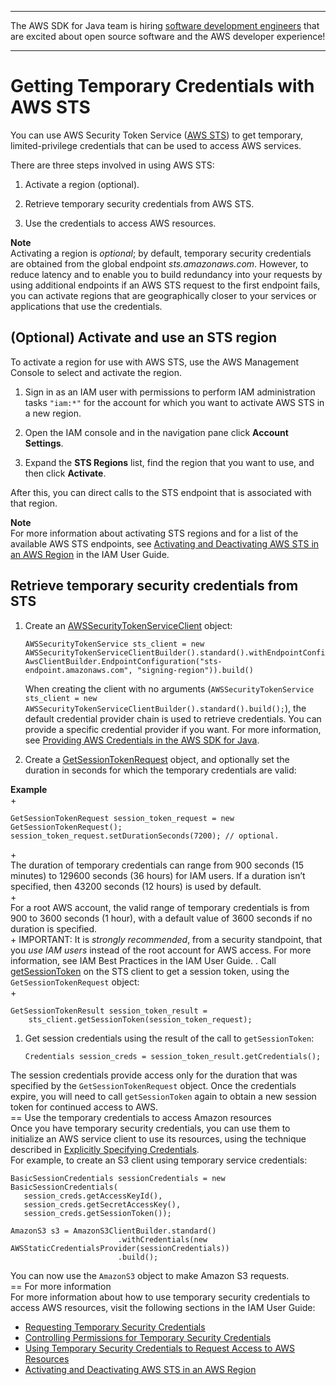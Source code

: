 --------

The AWS SDK for Java team is hiring [software development engineers](https://github.com/aws/aws-sdk-java-v2/issues/3156) that are excited about open source software and the AWS developer experience\!

--------

# Getting Temporary Credentials with AWS STS<a name="prog-services-sts"></a>

You can use AWS Security Token Service \([AWS STS](http://aws.amazon.com/iam/)\) to get temporary, limited\-privilege credentials that can be used to access AWS services\.

There are three steps involved in using AWS STS:

1. Activate a region \(optional\)\.

1. Retrieve temporary security credentials from AWS STS\.

1. Use the credentials to access AWS resources\.

**Note**  
Activating a region is *optional*; by default, temporary security credentials are obtained from the global endpoint *sts\.amazonaws\.com*\. However, to reduce latency and to enable you to build redundancy into your requests by using additional endpoints if an AWS STS request to the first endpoint fails, you can activate regions that are geographically closer to your services or applications that use the credentials\.

## \(Optional\) Activate and use an STS region<a name="optional-activate-and-use-an-sts-region"></a>

To activate a region for use with AWS STS, use the AWS Management Console to select and activate the region\.

1. Sign in as an IAM user with permissions to perform IAM administration tasks `"iam:*"` for the account for which you want to activate AWS STS in a new region\.

1. Open the IAM console and in the navigation pane click **Account Settings**\.

1. Expand the **STS Regions** list, find the region that you want to use, and then click **Activate**\.

After this, you can direct calls to the STS endpoint that is associated with that region\.

**Note**  
For more information about activating STS regions and for a list of the available AWS STS endpoints, see [Activating and Deactivating AWS STS in an AWS Region](http://docs.aws.amazon.com/IAM/latest/UserGuide/id_credentials_temp_enable-regions.html) in the IAM User Guide\.

## Retrieve temporary security credentials from STS<a name="retrieving-an-sts-token"></a>

1. Create an [AWSSecurityTokenServiceClient](https://docs.aws.amazon.com/sdk-for-java/v1/reference/com/amazonaws/services/securitytoken/AWSSecurityTokenServiceClient.html) object:

   ```
   AWSSecurityTokenService sts_client = new AWSSecurityTokenServiceClientBuilder().standard().withEndpointConfiguration(new AwsClientBuilder.EndpointConfiguration("sts-endpoint.amazonaws.com", "signing-region")).build()
   ```

   When creating the client with no arguments \(`AWSSecurityTokenService sts_client = new AWSSecurityTokenServiceClientBuilder().standard().build();`\), the default credential provider chain is used to retrieve credentials\. You can provide a specific credential provider if you want\. For more information, see [Providing AWS Credentials in the AWS SDK for Java](credentials.md)\.

1. Create a [GetSessionTokenRequest](https://docs.aws.amazon.com/sdk-for-java/v1/reference/com/amazonaws/services/securitytoken/model/GetSessionTokenRequest.html) object, and optionally set the duration in seconds for which the temporary credentials are valid:

**Example**  
\+  

```
GetSessionTokenRequest session_token_request = new GetSessionTokenRequest();
session_token_request.setDurationSeconds(7200); // optional.
```
\+  
The duration of temporary credentials can range from 900 seconds \(15 minutes\) to 129600 seconds \(36 hours\) for IAM users\. If a duration isn’t specified, then 43200 seconds \(12 hours\) is used by default\.  
\+  
For a root AWS account, the valid range of temporary credentials is from 900 to 3600 seconds \(1 hour\), with a default value of 3600 seconds if no duration is specified\.  
\+ IMPORTANT: It is *strongly recommended*, from a security standpoint, that you *use IAM users* instead of the root account for AWS access\. For more information, see IAM Best Practices in the IAM User Guide\. \. Call [getSessionToken](http://docs.aws.amazon.com/sdk-for-java/v1/reference/com/amazonaws/services/securitytoken/AWSSecurityTokenService.html#getSessionToken-com.amazonaws.services.securitytoken.model.GetSessionTokenRequest-) on the STS client to get a session token, using the `GetSessionTokenRequest` object:  
\+  

```
GetSessionTokenResult session_token_result =
    sts_client.getSessionToken(session_token_request);
```

1. Get session credentials using the result of the call to `getSessionToken`:

   ```
   Credentials session_creds = session_token_result.getCredentials();
   ```
The session credentials provide access only for the duration that was specified by the `GetSessionTokenRequest` object\. Once the credentials expire, you will need to call `getSessionToken` again to obtain a new session token for continued access to AWS\.  
<a name="use-the-token-to-access-aws-resources"></a>== Use the temporary credentials to access Amazon resources  
Once you have temporary security credentials, you can use them to initialize an AWS service client to use its resources, using the technique described in [Explicitly Specifying Credentials](credentials.md#credentials-explicit)\.  
For example, to create an S3 client using temporary service credentials:  

```
BasicSessionCredentials sessionCredentials = new BasicSessionCredentials(
   session_creds.getAccessKeyId(),
   session_creds.getSecretAccessKey(),
   session_creds.getSessionToken());

AmazonS3 s3 = AmazonS3ClientBuilder.standard()
                        .withCredentials(new AWSStaticCredentialsProvider(sessionCredentials))
                        .build();
```
You can now use the `AmazonS3` object to make Amazon S3 requests\.  
<a name="for-more-information"></a>== For more information  
For more information about how to use temporary security credentials to access AWS resources, visit the following sections in the IAM User Guide:  
+  [Requesting Temporary Security Credentials](http://docs.aws.amazon.com/IAM/latest/UserGuide/id_credentials_temp_request.html) 
+  [Controlling Permissions for Temporary Security Credentials](http://docs.aws.amazon.com/IAM/latest/UserGuide/id_credentials_temp_control-access.html) 
+  [Using Temporary Security Credentials to Request Access to AWS Resources](http://docs.aws.amazon.com/IAM/latest/UserGuide/id_credentials_temp_use-resources.html) 
+  [Activating and Deactivating AWS STS in an AWS Region](http://docs.aws.amazon.com/IAM/latest/UserGuide/id_credentials_temp_enable-regions.html) 